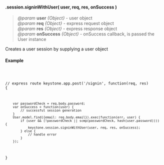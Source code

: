 #### .session.signinWithUser( user, req, res, onSuccess )  
> *@param* **user** _{Object}_  - user object  
> *@param* **req** _{Object}_  - express request object  
> *@param* **res** _{Object}_  - express response object  
> *@param* **onSuccess** _{Object}_  - onSuccess callback, is passed the User instance  

Creates a user session by supplying a user object 

<div class="code-header"> <h4>Example</h4></div><pre class=" language-javascript"><code class="language-javascript">


// express route
keystone.app.post('/signin', function(req, res) {
		
		var passwordCheck = req.body.password;
		var onSuccess = function(user) {
			// successful session generation
		}
		User.model.find({email: req.body.email}).exec(function(err, user) {
			if (user && (!passwordCheck || scmp(passwordCheck, hash(user.password)))) {
				keystone.session.signinWithUser(user, req, res, onSuccess);
			} else {
				// handle error
			}
		});
}
</code></pre>

<div class="code-header addGitHubLink" data-file="lib/session.js#L23-L58"> &nbsp;</div><pre class=" language-javascript hideCode api"></pre> 

